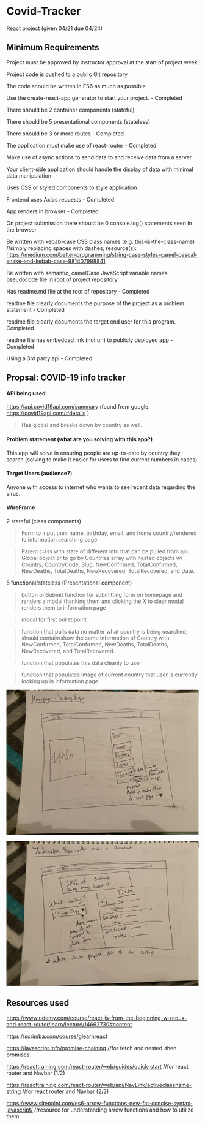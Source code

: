 # Covid-Tracker
React project (given 04/21 due 04/24)

## Minimum Requirements 
Project must be approved by Instructor approval at the start of project week

Project code is pushed to a public Git repository

The code should be written in ES6 as much as possible

Use the create-react-app generator to start your project. - Completed 

There should be 2 container components (stateful)

There should be 5 presentational components (stateless)

There should be 3 or more routes - Completed 

The application must make use of react-router - Completed

Make use of async actions to send data to and receive data from a server

Your client-side application should handle the display of data with minimal data manipulation

Uses CSS or styled components to style application

Frontend uses Axios requests - Completed  

App renders in browser - Completed 

On project submission there should be 0 console.log() statements seen in the browser

Be written with kebab-case CSS class names (e.g. this-is-the-class-name) //simply replacing spaces with dashes; resource(s): https://medium.com/better-programming/string-case-styles-camel-pascal-snake-and-kebab-case-981407998841

Be written with semantic, camelCase JavaScript variable names
pseudocode file in root of project repository

Has readme.md file at the root of repository - Completed 

readme file clearly documents the purpose of the project as a problem statement - Completed

readme file clearly documents the target end user for this program. - Completed 

readme file has embedded link (not url) to publicly deployed app - Completed 

Using a 3rd party api - Completed

## Propsal: COVID-19 info tracker 

#### API being used: 

https://api.covid19api.com/summary (found from google. https://covid19api.com/#details )
> Has global and breaks down by country as well. 

#### Problem statement (what are you solving with this app?)

This app will solve in ensuring people are up-to-date by country they search (solving to make it easier for users to find current numbers in cases)

#### Target Users (audience?)

Anyone with access to internet who wants to see recent data regarding the virus. 

#### WireFrame 

2 stateful (class components)
>Form to input their name, birthday, email, and home country/rendered to information searching page

>Parent class with state of different info that can be pulled from api:  Global object or to go by Countries array with nested objects w/ Country, CountryCode, Slug, NewConfirmed, TotalConfirmed, NewDeaths, TotalDeaths, NewRecovered, TotalRecovered, and Date.


5 functional/stateless (Presentational component)
>button onSubmit function for submitting form on homepage and renders a modal thanking them and clicking the X to clear modal renders them to information page 

>modal for first bullet point 

>function that pulls data no matter what country is being searched; should contain/show the same information of Country with NewConfirmed, TotalConfirmed, NewDeaths, TotalDeaths, NewRecovered, and TotalRecovered.

>function that populates this data cleanly to user 

> function that populates image of current country that user is currently looking up in information page

![wireframe](./WF2.jpg)

![wireframe](./WF1.jpg)

## Resources used 

https://www.udemy.com/course/react-js-from-the-beginning-w-redux-and-react-router/learn/lecture/14662730#content

https://scrimba.com/course/glearnreact

https://javascript.info/promise-chaining //for fetch and nested .then promises 

https://reacttraining.com/react-router/web/guides/quick-start //for react router and Navbar (1/2)

https://reacttraining.com/react-router/web/api/NavLink/activeclassname-string //for react router and Navbar (2/2)

https://www.sitepoint.com/es6-arrow-functions-new-fat-concise-syntax-javascript/ //resource for understanding arrow functions and how to utilize them 









